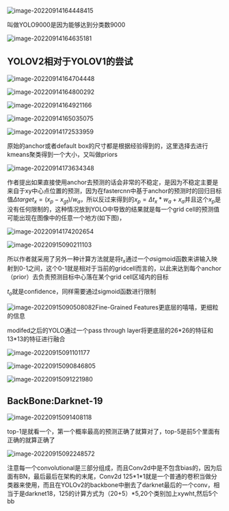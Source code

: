 ![image-20220914164448415](YOLO_v2.assets/image-20220914164448415.png)

叫做YOLO9000是因为能够达到分类数9000

![image-20220914164635181](YOLO_v2.assets/image-20220914164635181.png)

## YOLOV2相对于YOLOV1的尝试

![image-20220914164704448](YOLO_v2.assets/image-20220914164704448.png)

![image-20220914164800292](YOLO_v2.assets/image-20220914164800292.png)

![image-20220914164921166](YOLO_v2.assets/image-20220914164921166.png)

![image-20220914165035075](YOLO_v2.assets/image-20220914165035075.png)

![image-20220914172533959](YOLO_v2.assets/image-20220914172533959.png)

原始的anchor或者default box的尺寸都是根据经验得到的，这里选择去进行kmeans聚类得到一个大小，又叫做priors

![image-20220914173634348](YOLO_v2.assets/image-20220914173634348.png)

作者提出如果直接使用anchor去预测的话会非常的不稳定，是因为不稳定主要是来自于xy中心点位置的预测，因为在fastercnn中基于anchor的预测时的回归目标值$\Delta target_x=(x_p-x_{gt})/w_a$，所以反过来得到的$x_p=\Delta t_x*w_a+x_a$并且这个$x_p$是没有任何限制的，这种情况放到YOLO中导致的结果就是每一个grid cell的预测值可能出现在图像中的任意一个地方(如下图)，

![image-20220914174202654](YOLO_v2.assets/image-20220914174202654.png)

![image-20220915090211103](YOLO_v2.assets/image-20220915090211103.png)

所以作者就采用了另外一种计算方法就是将$t_x$通过一个$\sigma$sigmoid函数来讲输入映射到0-1之间，这个0-1就是相对于当前的gridcell而言的，以此来达到每个anchor（prior）去负责预测目标中心落在某个grid cell区域内的目标

$t_o$就是confidence，同样需要通过sigmoid函数进行限制

![image-20220915090508082](YOLO_v2.assets/image-20220915090508082.png)Fine-Grained Features更底层的嘻嘻，更细粒的信息

modifed之后的YOLO通过一个pass through layer将更底层的26*26的特征和13\*13的特征进行融合

![image-20220915091101177](YOLO_v2.assets/image-20220915091101177.png)

![image-20220915090846805](YOLO_v2.assets/image-20220915090846805.png)

![image-20220915091221980](YOLO_v2.assets/image-20220915091221980.png)

## BackBone:Darknet-19

![image-20220915091408118](YOLO_v2.assets/image-20220915091408118.png)

top-1是就看一个，第一个概率最高的预测正确了就算对了，top-5是前5个里面有正确的就算正确了

![image-20220915092248572](YOLO_v2.assets/image-20220915092248572.png)

注意每一个convolutional是三部分组成，而且Conv2d中是不包含bias的，因为后面有BN，最后最后在架构的末尾，Conv2d 125*1\*1就是一个普通的卷积当做分类器来使用，而且在YOLOv2的backbone中删去了darknet最后的一个conv，相当于是darknet18，125的计算方式为（20+5）\*5,20个类别加上xywht,然后5个bb